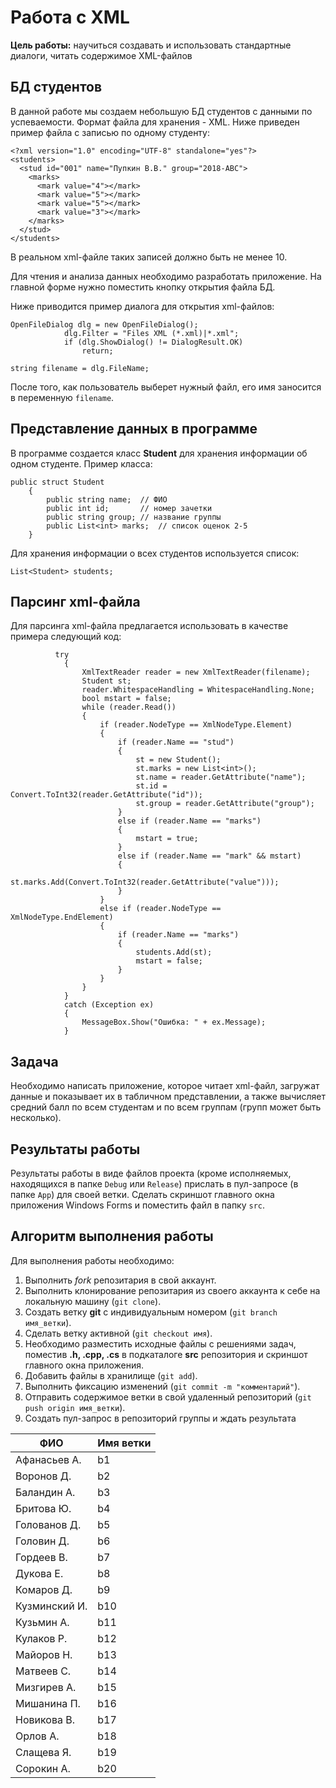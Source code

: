 # Работа с XML

**Цель работы:** научиться создавать и использовать стандартные диалоги, читать содержимое XML-файлов

## БД студентов

В данной работе мы создаем небольшую БД студентов с данными по успеваемости. Формат файла для хранения - XML. Ниже приведен пример файла с записью по одному студенту:

```
<?xml version="1.0" encoding="UTF-8" standalone="yes"?>
<students>
  <stud id="001" name="Пупкин В.В." group="2018-ABC">
    <marks>
      <mark value="4"></mark>
      <mark value="5"></mark>
      <mark value="5"></mark>
      <mark value="3"></mark>
    </marks>
  </stud>
</students>
```

В реальном xml-файле таких записей должно быть не менее 10.

Для чтения и анализа данных необходимо разработать приложение. На главной форме нужно поместить кнопку открытия файла БД.


Ниже приводится пример диалога для открытия xml-файлов:
```
OpenFileDialog dlg = new OpenFileDialog();
            dlg.Filter = "Files XML (*.xml)|*.xml";
            if (dlg.ShowDialog() != DialogResult.OK)
                return;

string filename = dlg.FileName;
```

После того, как пользователь выберет нужный файл, его имя заносится в переменную `filename`.

## Представление данных в программе

В программе создается класс **Student** для хранения информации об одном студенте. Пример класса:

```
public struct Student
    {
        public string name;  // ФИО
        public int id;       // номер зачетки
        public string group; // название группы
        public List<int> marks;  // список оценок 2-5
    }
```

Для хранения информации о всех студентов используется список:

```
List<Student> students;
```

## Парсинг xml-файла

Для парсинга xml-файла предлагается использовать в качестве примера следующий код:

```
          try
            {
                XmlTextReader reader = new XmlTextReader(filename);
                Student st;
                reader.WhitespaceHandling = WhitespaceHandling.None;
                bool mstart = false;
                while (reader.Read())
                {
                    if (reader.NodeType == XmlNodeType.Element)                        
                    {
                        if (reader.Name == "stud")
                        {
                            st = new Student();
                            st.marks = new List<int>();
                            st.name = reader.GetAttribute("name");
                            st.id = Convert.ToInt32(reader.GetAttribute("id"));
                            st.group = reader.GetAttribute("group");                                                        
                        }
                        else if (reader.Name == "marks")
                        {
                            mstart = true;
                        }
                        else if (reader.Name == "mark" && mstart)
                        {
                            st.marks.Add(Convert.ToInt32(reader.GetAttribute("value")));
                        }
                    }
                    else if (reader.NodeType == XmlNodeType.EndElement)
                    {
                        if (reader.Name == "marks")
                        {
                            students.Add(st);
                            mstart = false;
                        }
                    }
                }
            }
            catch (Exception ex)
            {
                MessageBox.Show("Ошибка: " + ex.Message);
            }
```

## Задача

Необходимо написать приложение, которое читает xml-файл, загружат данные и показывает их в табличном представлении, а также вычисляет средний балл по всем студентам и по всем группам (групп может быть несколько).

## Результаты работы

Результаты работы в виде файлов проекта (кроме исполняемых, находящихся в папке `Debug` или `Release`) прислать в пул-запросе (в папке `App`) для своей ветки. Сделать скриншот главного окна приложения Windows Forms и поместить файл в папку `src`.

## Алгоритм выполнения работы

Для выполнения работы необходимо:

1. Выполнить *fork* репозитария в свой аккаунт.
1. Выполнить клонирование репозитария из своего аккаунта к себе на локальную машину (`git clone`).
1. Создать ветку **git** с индивидуальным номером (`git branch имя_ветки`).
1. Сделать ветку активной (`git checkout имя`).
1. Необходимо разместить исходные файлы с решениями задач, поместив **.h, .cpp, .cs** в подкаталоге **src** репозитория и скриншот главного окна приложения.
1. Добавить файлы в хранилище (`git add`).
1. Выполнить фиксацию изменений (`git commit -m "комментарий"`).
1. Отправить содержимое ветки в свой удаленный репозиторий (`git push origin имя_ветки`).
1. Создать пул-запрос в репозиторий группы и ждать результата 


|  ФИО              | Имя ветки |
|-------------------|-----------|
| Афанасьев А.     | b1 |
| Воронов Д.    | b2 |
| Баландин А.    | b3 |
| Бритова Ю.|  b4 |
| Голованов Д.         | b5  |
| Головин Д.        | b6 |
| Гордеев В.       | b7 |
| Дукова Е.     | b8 |
| Комаров Д.       | b9 |
| Кузминский И.     | b10 |
| Кузьмин А.          | b11 |
| Кулаков Р.  | b12  |
| Майоров Н.     | b13 |
| Матвеев С.        | b14 |
| Мизгирев А.            | b15 |
| Мишанина П. | b16 |
| Новикова В.     | b17 |
| Орлов А.      | b18 |
| Слащева Я. | b19 |
| Сорокин А. | b20 |

